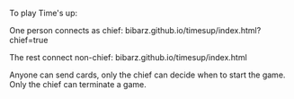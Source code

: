 To play Time's up:

One person connects as chief: bibarz.github.io/timesup/index.html?chief=true

The rest connect non-chief: bibarz.github.io/timesup/index.html

Anyone can send cards, only the chief can decide when to start the game. Only the chief can terminate a game.

